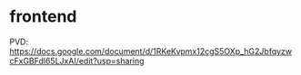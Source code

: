 # frontend

PVD: https://docs.google.com/document/d/1RKeKvpmx12cgS5OXp_hG2JbfqyzwcFxGBFdl65LJxAI/edit?usp=sharing
